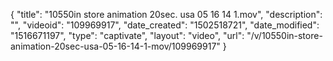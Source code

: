 {
    "title": "10550in store animation 20sec. usa 05 16 14 1.mov",
    "description": "",
    "videoid": "109969917",
    "date_created": "1502518721",
    "date_modified": "1516671197",
    "type": "captivate",
    "layout": "video",
    "url": "\/v\/10550in-store-animation-20sec-usa-05-16-14-1-mov\/109969917"
}